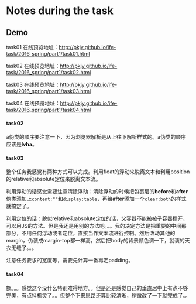 # Notes during the task
## Demo 
task01 在线预览地址：<http://pkjy.github.io/ife-task/2016_spring/part1/task01.html>

task02 在线预览地址：<http://pkjy.github.io/ife-task/2016_spring/part1/task02.html>

task03 在线预览地址：<http://pkjy.github.io/ife-task/2016_spring/part1/task03.html>

task04 在线预览地址：<http://pkjy.github.io/ife-task/2016_spring/part1/task04.html>
#### task02
a伪类的顺序要注意一下，因为浏览器解析是从上往下解析样式的。a伪类的顺序应该是**lvha**。
#### task03 
整个任务我感觉有两种方式可以完成。利用float的浮动来脱离文本和利用position的relative和absolute定位来脱离文本流。

利用浮动的话感觉需要注意清除浮动：清除浮动的时候把包裹层的**before**和**after**伪类添加上`content:""`和`display:table`，再给**after**添加一个`clear:both`的样式就搞定了。

利用定位的话：貌似relative和absolute定位的话，父容器不能被被子容器撑开，可以用JS的方法。但是我还是用别的方法吧。。。我的决定方法是把重要的中间那部分，不用任何浮动或者定位，直接当作文本流进行控制。然后改动其他的margin，伪装成margin-top都一样高，然后把body的背景颜色调一下，就装的天衣无缝了。。。

注意任务要求的宽度等，需要先计算一番再定padding。

#### task04
额。。。感觉这个没什么特别难得地方。。但是还是感觉自己的垂直居中上有点不够完美，有点抖机灵了。。但整个下来思路还算比较清晰，稍微改了一下就完成了。。